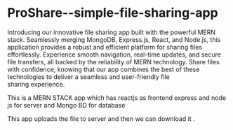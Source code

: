 # ProShare--simple-file-sharing-app
Introducing our innovative file sharing app built with the powerful MERN stack. Seamlessly merging MongoDB, Express.js, React, and Node.js, this application provides a robust and efficient platform for sharing files effortlessly. Experience smooth navigation, real-time updates, and secure file transfers, all backed by the reliability of MERN technology. Share files with confidence, knowing that our app combines the best of these technologies to deliver a seamless and user-friendly file sharing experience.


This is a MERN STACK app which has reactjs as frontend 
express and node js for server 
and Mongo BD for database


This app uploads the file to server and then we can download it .
